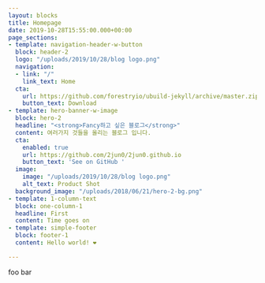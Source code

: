 ```yaml
---
layout: blocks
title: Homepage
date: 2019-10-28T15:55:00.000+00:00
page_sections:
- template: navigation-header-w-button
  block: header-2
  logo: "/uploads/2019/10/28/blog logo.png"
  navigation:
  - link: "/"
    link_text: Home
  cta:
    url: https://github.com/forestryio/ubuild-jekyll/archive/master.zip
    button_text: Download
- template: hero-banner-w-image
  block: hero-2
  headline: "<strong>Fancy하고 싶은 블로그</strong>"
  content: 여러가지 것들을 올리는 블로그 입니다.
  cta:
    enabled: true
    url: https://github.com/2jun0/2jun0.github.io
    button_text: 'See on GitHub '
  image:
    image: "/uploads/2019/10/28/blog logo.png"
    alt_text: Product Shot
  background_image: "/uploads/2018/06/21/hero-2-bg.png"
- template: 1-column-text
  block: one-column-1
  headline: First
  content: Time goes on
- template: simple-footer
  block: footer-1
  content: Hello world! ❤︎

---
```

foo bar